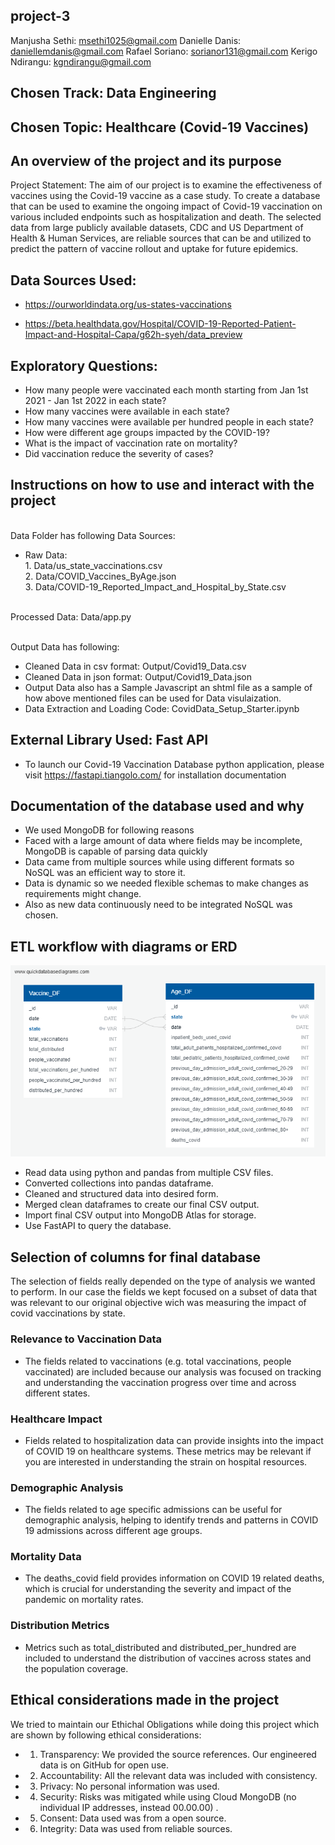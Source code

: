 ## project-3

Manjusha Sethi: msethi1025@gmail.com 
Danielle Danis: daniellemdanis@gmail.com
Rafael Soriano: sorianor131@gmail.com 
Kerigo Ndirangu: kgndirangu@gmail.com 

## Chosen Track: Data Engineering
## Chosen Topic: Healthcare (Covid-19 Vaccines)

## An overview of the project and its purpose

Project Statement: The aim of our project is to examine the effectiveness of vaccines using the Covid-19 vaccine as a case study. To create a database that can be used to examine the ongoing impact of Covid-19 vaccination on various included endpoints such as hospitalization and death. The selected data from large publicly available datasets, CDC and US Department of Health & Human Services, are reliable sources that can be and utilized to predict the pattern of vaccine rollout and uptake for future epidemics. 

## Data Sources Used: 

- https://ourworldindata.org/us-states-vaccinations

- https://beta.healthdata.gov/Hospital/COVID-19-Reported-Patient-Impact-and-Hospital-Capa/g62h-syeh/data_preview


## Exploratory Questions:
- How many people were vaccinated each month starting from Jan 1st 2021 - Jan 1st 2022 in each state? 
- How many vaccines were available in each state?
- How many vaccines were available per hundred people in each state?
- How were different age groups impacted by the COVID-19?
- What is the impact of vaccination rate on mortality?
- Did vaccination reduce the severity of cases?

## Instructions on how to use and interact with the project

<br> Data Folder has following Data Sources:
- Raw Data: <br>1. Data/us_state_vaccinations.csv
            <br>2. Data/COVID_Vaccines_ByAge.json
            <br>3. Data/COVID-19_Reported_Impact_and_Hospital_by_State.csv

<br> Processed Data: Data/app.py

<br> Output Data has following:
- Cleaned Data in csv format: Output/Covid19_Data.csv
- Cleaned Data in json format: Output/Covid19_Data.json
- Output Data also has a Sample Javascript an shtml file as a sample of how above mentioned files can be used for Data visulaization.
- Data Extraction and Loading Code: CovidData_Setup_Starter.ipynb

## External Library Used: Fast API
- To launch our Covid-19 Vaccination Database python application, please visit https://fastapi.tiangolo.com/ for installation documentation

## Documentation of the database used and why
- We used MongoDB for following reasons
- Faced with a large amount of data where fields may be incomplete, MongoDB is capable of parsing data quickly 
- Data  came from multiple sources while using different formats so NoSQL was an efficient way to store it.
- Data is dynamic so we needed flexible schemas to make changes as requirements might change. 
- Also as new data continuously need to be integrated NoSQL was chosen.

## ETL workflow with diagrams or ERD
![](QuickDBD-export_CovidData.png)
- Read data using python and pandas from multiple CSV files.
- Converted collections into pandas dataframe.
- Cleaned and structured data into desired form.
- Merged clean dataframes to create our final CSV output.
- Import final CSV output into MongoDB Atlas for storage.
- Use FastAPI to query the database.

## Selection of columns for final database
The selection of fields really depended on the type of analysis we wanted to perform. In our case the fields we kept focused on a subset of data that was relevant to our original objective wich was measuring the impact of covid vaccinations by state.

### Relevance to Vaccination Data
- The fields related to vaccinations (e.g. total vaccinations, people vaccinated) are included because our analysis was focused on tracking and understanding the vaccination progress over time and across different states. 

### Healthcare Impact
- Fields related to hospitalization data can provide insights into the impact of COVID 19 on healthcare systems. These metrics may be relevant if you are interested in understanding the strain on hospital resources. 

### Demographic Analysis
- The fields related to age specific admissions can be useful for demographic analysis, helping to identify trends and patterns in COVID 19 admissions across different age groups. 

### Mortality Data
- The deaths_covid field provides information on COVID 19 related deaths, which is crucial for understanding the severity and impact of the pandemic on mortality rates.

### Distribution Metrics
- Metrics such as total_distributed and distributed_per_hundred are included to understand the distribution of vaccines across states and the population coverage. 


## Ethical considerations made in the project
We tried to maintain our Ethichal Obligations while doing this project which are shown by following ethical considerations:

- 1. Transparency: We provided the source references. Our engineered data is on GitHub for open use.
- 2. Accountability: All the relevant data was included with consistency.
- 3. Privacy: No personal information was used.
- 4. Security:  Risks was mitigated while using Cloud MongoDB (no individual IP addresses, instead 00.00.00) .
- 5. Consent: Data used was from a open source. 
- 6. Integrity: Data was used from reliable sources.






  
